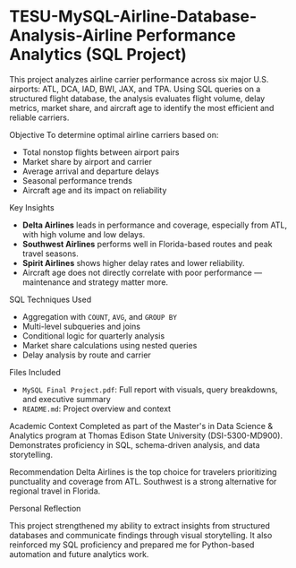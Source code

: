 # TESU-MySQL-Airline-Database-Analysis-Airline Performance Analytics (SQL Project)

This project analyzes airline carrier performance across six major U.S. airports: ATL, DCA, IAD, BWI, JAX, and TPA. Using SQL queries on a structured flight database, the analysis evaluates flight volume, delay metrics, market share, and aircraft age to identify the most efficient and reliable carriers.

Objective
To determine optimal airline carriers based on:
- Total nonstop flights between airport pairs
- Market share by airport and carrier
- Average arrival and departure delays
- Seasonal performance trends
- Aircraft age and its impact on reliability

 Key Insights
- **Delta Airlines** leads in performance and coverage, especially from ATL, with high volume and low delays.
- **Southwest Airlines** performs well in Florida-based routes and peak travel seasons.
- **Spirit Airlines** shows higher delay rates and lower reliability.
- Aircraft age does not directly correlate with poor performance — maintenance and strategy matter more.

 SQL Techniques Used
- Aggregation with `COUNT`, `AVG`, and `GROUP BY`
- Multi-level subqueries and joins
- Conditional logic for quarterly analysis
- Market share calculations using nested queries
- Delay analysis by route and carrier

Files Included
- `MySQL Final Project.pdf`: Full report with visuals, query breakdowns, and executive summary
- `README.md`: Project overview and context

Academic Context
Completed as part of the Master's in Data Science & Analytics program at Thomas Edison State University (DSI-5300-MD900). Demonstrates proficiency in SQL, schema-driven analysis, and data storytelling.

Recommendation
Delta Airlines is the top choice for travelers prioritizing punctuality and coverage from ATL. Southwest is a strong alternative for regional travel in Florida.

Personal Reflection

This project strengthened my ability to extract insights from structured databases and communicate findings through visual storytelling. It also reinforced my SQL proficiency and prepared me for Python-based automation and future analytics work.
